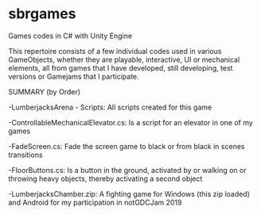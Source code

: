 # sbrgames
Games codes in C# with Unity Engine

This repertoire consists of a few individual codes used in various GameObjects, whether they are playable, interactive, UI or mechanical elements, all from games that I have developed, still developing, test versions or Gamejams that I participate.

SUMMARY (by Order)

-LumberjacksArena - Scripts: All scripts created for this game

-ControllableMechanicalElevator.cs: Is a script for an elevator in one of my games

-FadeScreen.cs: Fade the screen game to black or from black in scenes transitions

-FloorButtons.cs: Is a button in the ground, activated by or walking on or throwing heavy objects, thereby activating a second object

-LumberjacksChamber.zip: A fighting game for Windows (this zip loaded) and Android for my participation in notGDCJam 2019

